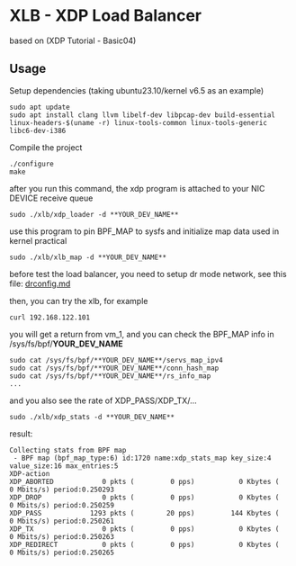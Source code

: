 # XLB - XDP Load Balancer

based on (XDP Tutorial - Basic04)

## Usage

Setup dependencies (taking ubuntu23.10/kernel v6.5 as an example)

```
sudo apt update
sudo apt install clang llvm libelf-dev libpcap-dev build-essential linux-headers-$(uname -r) linux-tools-common linux-tools-generic libc6-dev-i386
```

Compile the project

```
./configure
make
```

after you run this command, the xdp program is attached to your NIC DEVICE receive queue

```
sudo ./xlb/xdp_loader -d **YOUR_DEV_NAME**
```

use this program to pin BPF_MAP to sysfs and initialize map data used in kernel practical

```
sudo ./xlb/xlb_map -d **YOUR_DEV_NAME**
```

before test the load balancer, you need to setup dr mode network, see this file: [drconfig.md](./drconfig.md)

then, you can try the xlb, for example

```
curl 192.168.122.101
```

you will get a return from vm_1, and you can check the BPF_MAP info in /sys/fs/bpf/**YOUR_DEV_NAME**

```
sudo cat /sys/fs/bpf/**YOUR_DEV_NAME**/servs_map_ipv4
sudo cat /sys/fs/bpf/**YOUR_DEV_NAME**/conn_hash_map
sudo cat /sys/fs/bpf/**YOUR_DEV_NAME**/rs_info_map
...
```

and you also see the rate of XDP_PASS/XDP_TX/...

```
sudo ./xlb/xdp_stats -d **YOUR_DEV_NAME**
```

result:

```
Collecting stats from BPF map
 - BPF map (bpf_map_type:6) id:1720 name:xdp_stats_map key_size:4 value_size:16 max_entries:5
XDP-action  
XDP_ABORTED            0 pkts (         0 pps)           0 Kbytes (     0 Mbits/s) period:0.250293
XDP_DROP               0 pkts (         0 pps)           0 Kbytes (     0 Mbits/s) period:0.250259
XDP_PASS            1293 pkts (        20 pps)         144 Kbytes (     0 Mbits/s) period:0.250261
XDP_TX                 0 pkts (         0 pps)           0 Kbytes (     0 Mbits/s) period:0.250263
XDP_REDIRECT           0 pkts (         0 pps)           0 Kbytes (     0 Mbits/s) period:0.250265
```



